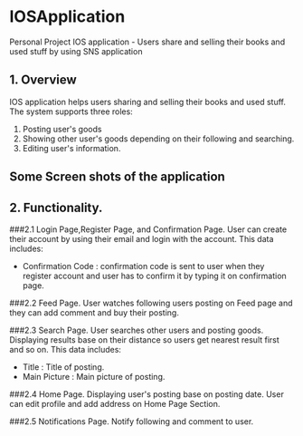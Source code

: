 # IOSApplication
Personal Project IOS application - Users share and selling their books and used stuff by using SNS application

## 1. Overview

IOS application helps users sharing and selling their books and used stuff. The system supports three roles:
1. Posting user's goods
2. Showing other user's goods depending on their following and searching.
3. Editing user's information.

## Some Screen shots of the application


## 2. Functionality.


###2.1 Login Page,Register Page, and Confirmation Page.
User can create their account by using their email and login with the account. This data includes:

- Confirmation Code : confirmation code is sent to user when they register account and user has to confirm it by typing it on confirmation page.

###2.2 Feed Page.
User watches following users posting on Feed page and they can add comment and buy their posting.

###2.3 Search Page.
User searches other users and posting goods. Displaying results base on their distance so users get nearest result first and so on. This data includes:

- Title : Title of posting.
- Main Picture : Main picture of posting.

###2.4 Home Page.
Displaying user's posting base on posting date. User can edit profile and add address on Home Page Section.

###2.5 Notifications Page.
Notify following and comment to user.
